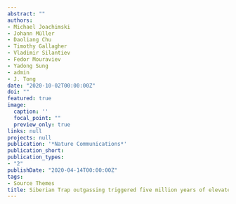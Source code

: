 ```yaml
---
abstract: "" 
authors:
- Michael Joachimski
- Johann Müller
- Daoliang Chu
- Timothy Gallagher
- Vladimir Silantiev
- Fedor Mouraviev
- Yadong Sung
- admin
- J. Tong  
date: "2020-10-02T00:00:00Z"
doi: ""
featured: true
image:
  caption: ''
  focal_point: ""
  preview_only: true
links: null
projects: null
publication: '*Nature Communications*'
publication_short:
publication_types:
- "2"
publishDate: "2020-04-14T00:00:00Z"
tags:
- Source Themes
title: Siberian Trap outgassing triggered five million years of elevated atmospheric CO2
---
```




